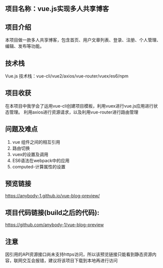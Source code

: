 
## 项目名称：vue.js实现多人共享博客

## 项目介绍

本项目做一款多人共享博客，包含首页、用户文章列表、登录、注册、个人管理、编辑、发布等功能。

## 技术栈
 
Vue.js 技术栈：vue-cli/vue2/axios/vue-router/vuex/es6/npm

## 项目收获

在本项目中我学会了运用vue-cli创建项目模板，利用vuex进行vue.js应用进行状态管理。 利用axios进行资源请求，以及利用vue-router进行路由管理

## 问题及难点

1. vue 组件之间的相互引用
2. 路由切换
3. vuex的设置及调用
4. ES6语法在webpack中的应用
5. computed-计算属性的设置

## 预览链接

https://anybody-1.github.io/vue-blog-preview/

## 项目代码链接(build之后的代码): 
https://github.com/anybody-1/vue-blog-preview

## 注意
因引用的API资源接口尚未支持https访问，所以该预览链接只能看到静态资源内容，联网交互会报错，建议将该项目下载到本地再进行访问
